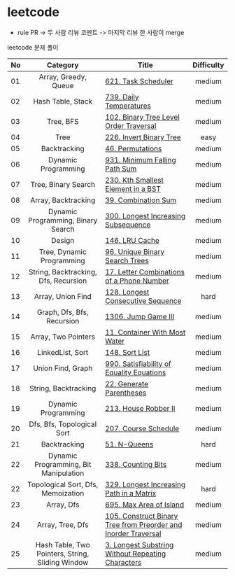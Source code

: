 # leetcode

* rule
PR -> 두 사람 리뷰 코멘트 -> 마지막 리뷰 한 사람이 merge

leetcode 문제 풀이

|  <center>No</center> |  <center>Category</center> | <center>Title</center> |  <center>Difficulty</center> | 
|:--------|:--------:|:--------|:--------:|
|01|Array, Greedy, Queue|[621. Task Scheduler](https://leetcode.com/problems/task-scheduler/) |medium|
|02|Hash Table, Stack|[739. Daily Temperatures](https://leetcode.com/problems/daily-temperatures/)|medium|
|03|Tree, BFS|[102. Binary Tree Level Order Traversal](https://leetcode.com/problems/binary-tree-level-order-traversal/)|medium|
|04|Tree|[226. Invert Binary Tree](https://leetcode.com/problems/invert-binary-tree/)|easy|
|05|Backtracking|[46. Permutations](https://leetcode.com/problems/permutations/)|medium|
|06|Dynamic Programming|[931. Minimum Falling Path Sum](https://leetcode.com/problems/minimum-falling-path-sum/)|medium|
|07|Tree, Binary Search|[230. Kth Smallest Element in a BST](https://leetcode.com/problems/kth-smallest-element-in-a-bst/)|medium|
|08|Array, Backtracking|[39. Combination Sum](https://leetcode.com/problems/combination-sum/)|medium|
|09|Dynamic Programming, Binary Search|[300. Longest Increasing Subsequence](https://leetcode.com/problems/longest-increasing-subsequence/)|medium|
|10|Design|[146. LRU Cache](https://leetcode.com/problems/lru-cache/)|medium|
|11|Tree, Dynamic Programming|[96. Unique Binary Search Trees](https://leetcode.com/problems/unique-binary-search-trees/)|medium|
|12|String, Backtracking, Dfs, Recursion|[17. Letter Combinations of a Phone Number](https://leetcode.com/problems/letter-combinations-of-a-phone-number/)|medium|
|13|Array, Union Find|[128. Longest Consecutive Sequence](https://leetcode.com/problems/longest-consecutive-sequence/)|hard|
|14|Graph, Dfs, Bfs, Recursion|[1306. Jump Game III](https://leetcode.com/problems/jump-game-iii/)|medium|
|15|Array, Two Pointers|[11. Container With Most Water](https://leetcode.com/problems/container-with-most-water/)|medium|
|16|LinkedList, Sort|[148. Sort List](https://leetcode.com/problems/sort-list/)|medium|
|17|Union Find, Graph|[990. Satisfiability of Equality Equations](https://leetcode.com/problems/satisfiability-of-equality-equations/)|medium|
|18|String, Backtracking|[22. Generate Parentheses](https://leetcode.com/problems/generate-parentheses/)|medium|
|19|Dynamic Programming|[213. House Robber II](https://leetcode.com/problems/house-robber-ii/)|medium|
|20|Dfs, Bfs, Topological Sort|[207. Course Schedule](https://leetcode.com/problems/course-schedule/)|medium|
|21|Backtracking|[51. N-Queens](https://leetcode.com/problems/n-queens/)|hard|
|22|Dynamic Programming, Bit Manipulation|[338. Counting Bits](https://leetcode.com/problems/counting-bits/)|medium|
|22|Topological Sort, Dfs, Memoization|[329. Longest Increasing Path in a Matrix](https://leetcode.com/problems/longest-increasing-path-in-a-matrix/)|hard|
|23|Array, Dfs|[695. Max Area of Island](https://leetcode.com/problems/max-area-of-island/)|medium|
|24|Array, Tree, Dfs|[105. Construct Binary Tree from Preorder and Inorder Traversal](https://leetcode.com/problems/construct-binary-tree-from-preorder-and-inorder-traversal/)|medium|
|25|Hash Table, Two Pointers, String, Sliding Window|[3. Longest Substring Without Repeating Characters](https://leetcode.com/problems/longest-substring-without-repeating-characters/)|medium|